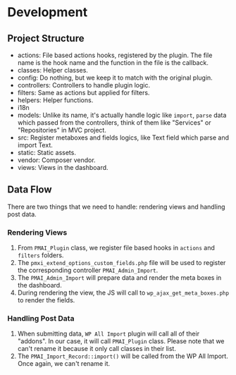 # Development

## Project Structure
- actions: File based actions hooks, registered by the plugin. The file name is the hook name and the function in the file is the callback.
- classes: Helper classes.
- config: Do nothing, but we keep it to match with the original plugin.
- controllers: Controllers to handle plugin logic.
- filters: Same as actions but applied for filters.
- helpers: Helper functions.
- i18n
- models: Unlike its name, it's actually handle logic like `import`, `parse` data which passed from the controllers, think of them like "Services" or "Repositories" in MVC project.
- src: Register metaboxes and fields logics, like Text field which parse and import Text.
- static: Static assets.
- vendor: Composer vendor.
- views: Views in the dashboard.

## Data Flow
There are two things that we need to handle: rendering views and handling post data.

### Rendering Views
1. From `PMAI_Plugin` class, we register file based hooks in `actions` and `filters` folders.
1. The `pmxi_extend_options_custom_fields.php` file will be used to register the corresponding controller `PMAI_Admin_Import`.
1. The `PMAI_Admin_Import` will prepare data and render the meta boxes in the dashboard.
1. During rendering the view, the JS will call to `wp_ajax_get_meta_boxes.php` to render the fields.

### Handling Post Data
1. When submitting data, `WP All Import` plugin will call all of their "addons". In our case, it will call `PMAI_Plugin` class. Please note that we can't rename it because it only call classes in their list.
2. The `PMAI_Import_Record::import()` will be called from the WP All Import. Once again, we can't rename it.